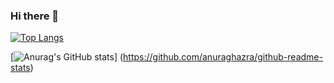 ### Hi there 👋

<!--
**ryosuke-terasaka1/ryosuke-terasaka1** is a ✨ _special_ ✨ repository because its `README.md` (this file) appears on your GitHub profile.

Here are some ideas to get you started:

- 🔭 I’m currently working on ...
- 🌱 I’m currently learning ...
- 👯 I’m looking to collaborate on ...
- 🤔 I’m looking for help with ...
- 💬 Ask me about ...
- 📫 How to reach me: ...
- 😄 Pronouns: ...
- ⚡ Fun fact: ...
-->

[![Top Langs](https://github-readme-stats.vercel.app/api/top-langs/?username=ryosuke-terasaka1
)](https://github.com/anuraghazra/github-readme-stats)

[![Anurag's GitHub stats](https://github-readme-stats.vercel.app/api?username=ryosuke-terasaka1)]
(https://github.com/anuraghazra/github-readme-stats)
